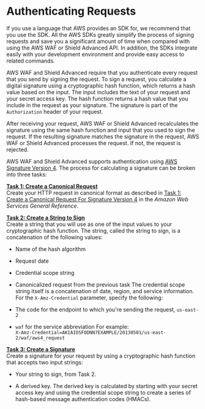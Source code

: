 # Authenticating Requests<a name="authenticating-requests"></a>

If you use a language that AWS provides an SDK for, we recommend that you use the SDK\. All the AWS SDKs greatly simplify the process of signing requests and save you a significant amount of time when compared with using the AWS WAF or Shield Advanced API\. In addition, the SDKs integrate easily with your development environment and provide easy access to related commands\.

AWS WAF and Shield Advanced require that you authenticate every request that you send by signing the request\. To sign a request, you calculate a digital signature using a cryptographic hash function, which returns a hash value based on the input\. The input includes the text of your request and your secret access key\. The hash function returns a hash value that you include in the request as your signature\. The signature is part of the `Authorization` header of your request\. 

After receiving your request, AWS WAF or Shield Advanced recalculates the signature using the same hash function and input that you used to sign the request\. If the resulting signature matches the signature in the request, AWS WAF or Shield Advanced processes the request\. If not, the request is rejected\. 

AWS WAF and Shield Advanced supports authentication using [AWS Signature Version 4](http://docs.aws.amazon.com/general/latest/gr/signature-version-4.html)\. The process for calculating a signature can be broken into three tasks:

**[Task 1: Create a Canonical Request](http://docs.aws.amazon.com/general/latest/gr/sigv4-create-canonical-request.html)**  
Create your HTTP request in canonical format as described in [Task 1: Create a Canonical Request For Signature Version 4](http://docs.aws.amazon.com/general/latest/gr/sigv4-create-canonical-request.html) in the *Amazon Web Services General Reference*\. 

**[Task 2: Create a String to Sign](http://docs.aws.amazon.com/general/latest/gr/sigv4-create-string-to-sign.html)**  
Create a string that you will use as one of the input values to your cryptographic hash function\. The string, called the string to sign, is a concatenation of the following values:  

+ Name of the hash algorithm

+ Request date

+ Credential scope string

+ Canonicalized request from the previous task
The credential scope string itself is a concatenation of date, region, and service information\.  
For the `X-Amz-Credential` parameter, specify the following:  

+ The code for the endpoint to which you're sending the request, `us-east-2`

+ `waf` for the service abbreviation
For example:  
`X-Amz-Credential=AKIAIOSFODNN7EXAMPLE/20130501/us-east-2/waf/aws4_request`

**[Task 3: Create a Signature](http://docs.aws.amazon.com/general/latest/gr/sigv4-calculate-signature.html)**  
Create a signature for your request by using a cryptographic hash function that accepts two input strings:  

+ Your string to sign, from Task 2\.

+ A derived key\. The derived key is calculated by starting with your secret access key and using the credential scope string to create a series of hash\-based message authentication codes \(HMACs\)\.